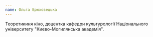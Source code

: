 ```yaml
---
name: Ольга Брюховецька
---
```


Теоретикиня кіно, доцентка кафедри культурології Національного університету
"Києво-Могилянська академія".
